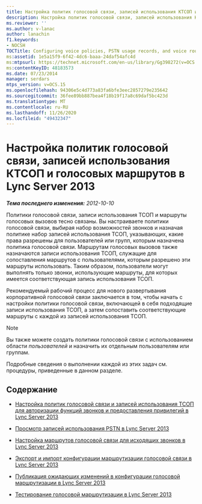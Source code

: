 ```yaml
---
title: Настройка политик голосовой связи, записей использования КТСОП и голосовых маршрутов
description: Настройка политик голосовой связи, записей использования КТСОП и голосовых маршрутов.
ms.reviewer: ''
ms.author: v-lanac
author: lanachin
f1.keywords:
- NOCSH
TOCTitle: Configuring voice policies, PSTN usage records, and voice routes
ms:assetid: 1e5a15f9-6f42-4dc6-baaa-24daf54afc4d
ms:mtpsurl: https://technet.microsoft.com/en-us/library/Gg398272(v=OCS.15)
ms:contentKeyID: 48183573
ms.date: 07/23/2014
manager: serdars
mtps_version: v=OCS.15
ms.openlocfilehash: 94306e5c4d773a83fa6bfe3eec2857279e235642
ms.sourcegitcommit: 36fee89bb887bea4f18b19f17a8c69daf5bc423d
ms.translationtype: MT
ms.contentlocale: ru-RU
ms.lasthandoff: 11/26/2020
ms.locfileid: "49432347"
---
```

# <a name="configuring-voice-policies-pstn-usage-records-and-voice-routes-in-lync-server-2013"></a>Настройка политик голосовой связи, записей использования КТСОП и голосовых маршрутов в Lync Server 2013

<div data-xmlns="http://www.w3.org/1999/xhtml">

<div class="topic" data-xmlns="http://www.w3.org/1999/xhtml" data-msxsl="urn:schemas-microsoft-com:xslt" data-cs="https://msdn.microsoft.com/">

<div data-asp="https://msdn2.microsoft.com/asp">



</div>

<div id="mainSection">

<div id="mainBody">

<span> </span>

_**Тема последнего изменения:** 2012-10-10_

Политики голосовой связи, записи использования ТСОП и маршруты голосовых вызовов тесно связаны. Вы настраиваете политики голосовой связи, выбирая набор возможностей звонков и назначая политике набор записей использования ТСОП, указывающих, какие права разрешены для пользователей или групп, которым назначена политика голосовой связи. Маршрутам голосовых вызовов также назначаются записи использования ТСОП, служащие для сопоставления маршрутов с пользователями, которым разрешено эти маршруты использовать. Таким образом, пользователи могут выполнять только звонки, использующие маршруты, для которых имеется соответствующая запись использования ТСОП.

Рекомендуемый рабочий процесс для нового развертывания корпоративной голосовой связи заключается в том, чтобы начать с настройки политики голосовой связи, включающей в себя подходящие записи использования ТСОП, а затем сопоставить соответствующие маршруты с каждой из записей использования ТСОП.

<div>


> [!NOTE]
> Вы также можете создать политики голосовой связи с использованием области <EM>пользователей</EM> и назначить их отдельным пользователям или группам.



</div>

Подробные сведения о выполнении каждой из этих задач см. процедуры, приведенные в данном разделе.

<div>

## <a name="in-this-section"></a>Содержание

  - [Настройка политик голосовой связи и записей использования ТСОП для авторизации функций звонков и предоставления привилегий в Lync Server 2013](lync-server-2013-configuring-voice-policies-and-pstn-usage-records-to-authorize-calling-features-and-privileges.md)

  - [Просмотр записей использования PSTN в Lync Server 2013](lync-server-2013-view-pstn-usage-records.md)

  - [Настройка маршрутов голосовой связи для исходящих звонков в Lync Server 2013](lync-server-2013-configuring-voice-routes-for-outbound-calls.md)

  - [Экспорт и импорт конфигурации маршрутизации голосовой связи в Lync Server 2013](lync-server-2013-exporting-and-importing-voice-routing-configuration.md)

  - [Публикация ожидающих изменений в конфигурации голосовой маршрутизации в Lync Server 2013](lync-server-2013-publish-pending-changes-to-the-voice-routing-configuration.md)

  - [Тестирование голосовой маршрутизации в Lync Server 2013](lync-server-2013-test-voice-routing.md)

</div>

</div>

<span> </span>

</div>

</div>

</div>

